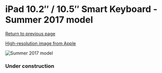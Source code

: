 # iPad 10.2″ / 10.5″ Smart Keyboard - Summer 2017 model

[Return to previous page](/ipad_pro105)

[High-resolution image from Apple](https://store.storeimages.cdn-apple.com/8756/as-images.apple.com/is/MPTL2?wid=4500&hei=4500&fmt=png)

<div style="width: 384px"><img src="/everysource/MPTL2.png" alt="Summer 2017 model"></div>

### Under construction
